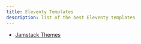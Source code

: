 ```yaml
---
title: Eleventy Templates
description: list of the best Eleventy templates
---
```

- [Jamstack Themes](https://jamstackthemes.dev/ssg/eleventy/)